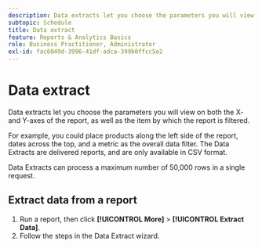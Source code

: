 ```yaml
---
description: Data extracts let you choose the parameters you will view on both the X- and Y-axes of the report, as well as the item by which the report is filtered.
subtopic: Schedule
title: Data extract
feature: Reports & Analytics Basics
role: Business Practitioner, Administrator
exl-id: fac6049d-3996-41df-adca-399b0ffcc5e2
---
```

# Data extract

Data extracts let you choose the parameters you will view on both the X- and Y-axes of the report, as well as the item by which the report is filtered.

For example, you could place products along the left side of the report, dates across the top, and a metric as the overall data filter. The Data Extracts are delivered reports, and are only available in CSV format.

Data Extracts can process a maximum number of 50,000 rows in a single request.

## Extract data from a report

1. Run a report, then click **[!UICONTROL More]** > **[!UICONTROL Extract Data]**.
1. Follow the steps in the Data Extract wizard.

